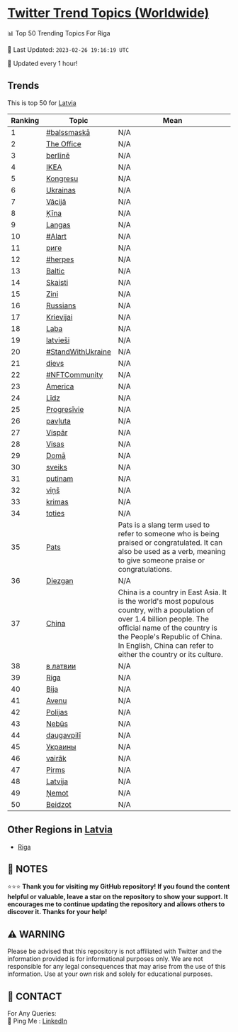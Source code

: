 [Twitter Trend Topics (Worldwide)](https://github.com/ErcinDedeoglu/Twitter-Trend-Topics)
==========


📊 Top 50 Trending Topics For Riga

📆 Last Updated: `2023-02-26 19:16:19 UTC`

🔧 Updated every 1 hour!


## Trends

This is top 50 for [Latvia](</Latvia>)

| Ranking | Topic | Mean |
| ------- | ------------ | ------------ |
| 1 | [#balssmaskā](http://twitter.com/search?q=%23balssmask%c4%81) | N/A |
| 2 | [The Office](http://twitter.com/search?q=The+Office) | N/A |
| 3 | [berlīnē](http://twitter.com/search?q=berl%c4%abn%c4%93) | N/A |
| 4 | [IKEA](http://twitter.com/search?q=IKEA) | N/A |
| 5 | [Kongresu](http://twitter.com/search?q=Kongresu) | N/A |
| 6 | [Ukrainas](http://twitter.com/search?q=Ukrainas) | N/A |
| 7 | [Vācijā](http://twitter.com/search?q=V%c4%81cij%c4%81) | N/A |
| 8 | [Ķīna](http://twitter.com/search?q=%c4%b6%c4%abna) | N/A |
| 9 | [Langas](http://twitter.com/search?q=Langas) | N/A |
| 10 | [#AIart](http://twitter.com/search?q=%23AIart) | N/A |
| 11 | [риге](http://twitter.com/search?q=%d1%80%d0%b8%d0%b3%d0%b5) | N/A |
| 12 | [#herpes](http://twitter.com/search?q=%23herpes) | N/A |
| 13 | [Baltic](http://twitter.com/search?q=Baltic) | N/A |
| 14 | [Skaisti](http://twitter.com/search?q=Skaisti) | N/A |
| 15 | [Zini](http://twitter.com/search?q=Zini) | N/A |
| 16 | [Russians](http://twitter.com/search?q=Russians) | N/A |
| 17 | [Krievijai](http://twitter.com/search?q=Krievijai) | N/A |
| 18 | [Laba](http://twitter.com/search?q=Laba) | N/A |
| 19 | [latvieši](http://twitter.com/search?q=latvie%c5%a1i) | N/A |
| 20 | [#StandWithUkraine](http://twitter.com/search?q=%23StandWithUkraine) | N/A |
| 21 | [dievs](http://twitter.com/search?q=dievs) | N/A |
| 22 | [#NFTCommunity](http://twitter.com/search?q=%23NFTCommunity) | N/A |
| 23 | [America](http://twitter.com/search?q=America) | N/A |
| 24 | [Līdz](http://twitter.com/search?q=L%c4%abdz) | N/A |
| 25 | [Progresīvie](http://twitter.com/search?q=Progres%c4%abvie) | N/A |
| 26 | [pavļuta](http://twitter.com/search?q=pav%c4%bcuta) | N/A |
| 27 | [Vispār](http://twitter.com/search?q=Visp%c4%81r) | N/A |
| 28 | [Visas](http://twitter.com/search?q=Visas) | N/A |
| 29 | [Domā](http://twitter.com/search?q=Dom%c4%81) | N/A |
| 30 | [sveiks](http://twitter.com/search?q=sveiks) | N/A |
| 31 | [putinam](http://twitter.com/search?q=putinam) | N/A |
| 32 | [viņš](http://twitter.com/search?q=vi%c5%86%c5%a1) | N/A |
| 33 | [krimas](http://twitter.com/search?q=krimas) | N/A |
| 34 | [toties](http://twitter.com/search?q=toties) | N/A |
| 35 | [Pats](http://twitter.com/search?q=Pats) | Pats is a slang term used to refer to someone who is being praised or congratulated. It can also be used as a verb, meaning to give someone praise or congratulations. |
| 36 | [Diezgan](http://twitter.com/search?q=Diezgan) | N/A |
| 37 | [China](http://twitter.com/search?q=China) | China is a country in East Asia. It is the world's most populous country, with a population of over 1.4 billion people. The official name of the country is the People's Republic of China. In English, China can refer to either the country or its culture. |
| 38 | [в латвии](http://twitter.com/search?q=%d0%b2+%d0%bb%d0%b0%d1%82%d0%b2%d0%b8%d0%b8) | N/A |
| 39 | [Riga](http://twitter.com/search?q=Riga) | N/A |
| 40 | [Bija](http://twitter.com/search?q=Bija) | N/A |
| 41 | [Avenu](http://twitter.com/search?q=Avenu) | N/A |
| 42 | [Polijas](http://twitter.com/search?q=Polijas) | N/A |
| 43 | [Nebūs](http://twitter.com/search?q=Neb%c5%abs) | N/A |
| 44 | [daugavpilī](http://twitter.com/search?q=daugavpil%c4%ab) | N/A |
| 45 | [Украины](http://twitter.com/search?q=%d0%a3%d0%ba%d1%80%d0%b0%d0%b8%d0%bd%d1%8b) | N/A |
| 46 | [vairāk](http://twitter.com/search?q=vair%c4%81k) | N/A |
| 47 | [Pirms](http://twitter.com/search?q=Pirms) | N/A |
| 48 | [Latvija](http://twitter.com/search?q=Latvija) | N/A |
| 49 | [Ņemot](http://twitter.com/search?q=%c5%85emot) | N/A |
| 50 | [Beidzot](http://twitter.com/search?q=Beidzot) | N/A |



## Other Regions in [Latvia](</Latvia>)

* [Riga](</Latvia/Riga.md>)



## 📝 NOTES

⭐⭐⭐ **Thank you for visiting my GitHub repository! If you found the content helpful or valuable, leave a star on the repository to show your support. It encourages me to continue updating the repository and allows others to discover it. Thanks for your help!**


## ⚠️ WARNING

Please be advised that this repository is not affiliated with Twitter and the information provided is for informational purposes only. We are not responsible for any legal consequences that may arise from the use of this information. Use at your own risk and solely for educational purposes.


## 📨 CONTACT

 For Any Queries:  
            🏓 Ping Me : [LinkedIn](https://www.linkedin.com/in/ercindedeoglu/)
